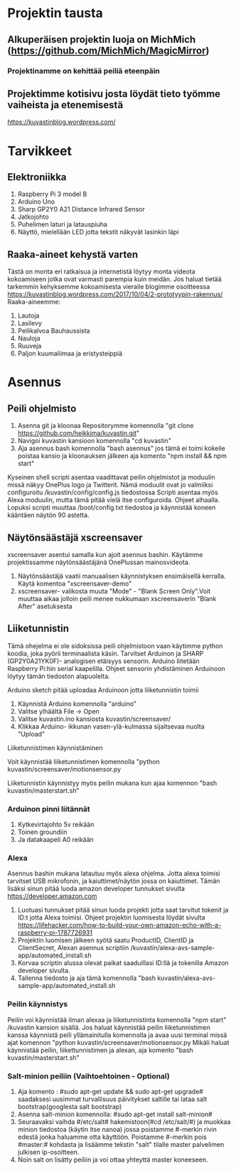 # Projektin tausta
## Alkuperäisen projektin luoja on MichMich (https://github.com/MichMich/MagicMirror)
### Projektinamme on kehittää peiliä eteenpäin
## Projektimme kotisivu josta löydät tieto työmme vaiheista ja etenemisestä
https://kuvastinblog.wordpress.com/
# Tarvikkeet
## Elektroniikka
1. Raspberry Pi 3 model B
2. Arduino Uno
3. Sharp GP2Y0 A21 Distance Infrared Sensor
4. Jatkojohto
5. Puhelimen laturi ja latauspiuha
6. Näyttö, mielellään LED jotta tekstit näkyvät lasinkin läpi
## Raaka-aineet kehystä varten
Tästä on monta eri ratkaisua ja internetistä löytyy monta videota kokoamiseen jotka ovat varmasti parempia kuin meidän.
Jos haluat tietää tarkemmin kehyksemme kokoamisesta vieraile blogimme osoitteessa https://kuvastinblog.wordpress.com/2017/10/04/2-prototyypin-rakennus/
Raaka-aineemme:
1. Lautoja
2. Lasilevy
3. Peilikalvoa Bauhaussista
4. Nauloja
5. Ruuveja
6. Paljon kuumaliimaa ja eristysteippiä
# Asennus
## Peili ohjelmisto
1. Asenna git ja kloonaa Repositorymme komennolla "git clone https://github.com/heikkima/kuvastin.git"
2. Navigoi kuvastin kansioon komennolla "cd kuvastin"
3. Aja asennus bash komennolla "bash asennus" jos tämä ei toimi kokeile poistaa kansio ja kloonauksen jälkeen aja komento "npm install && npm start"

Kyseinen shell scripti asentaa vaadittavat peilin ohjelmistot ja moduulin missä näkyy OnePlus logo ja Twitterit. Nämä moduulit ovat jo valmiiksi configuroitu /kuvastin/config/config.js tiedostossa
Scripti asentaa myös Alexa moduulin, mutta tämä pitää vielä itse configuroida. Ohjeet alhaalla.
Lopuksi scripti muuttaa /boot/config.txt tiedostoa ja käynnistää koneen kääntäen näytön 90 astetta.

## Näytönsäästäjä xscreensaver
xscreensaver asentui samalla kun ajoit asennus bashin. Käytämme projektissamme näytönsäästäjänä OnePlussan mainosvideota.
1. Näytönsäästäjä vaatii manuaalisen käynnistyksen ensimäisellä kerralla. Käytä komentoa "xscreensaver-demo"
2. xscreensaver- valikosta muuta "Mode" - "Blank Screen Only".Voit muuttaa aikaa jolloin peili menee nukkumaan xscreensaverin "Blank After" asetuksesta

## Liiketunnistin
Tämä ohejelma ei ole sidoksissa peili ohjelmistoon vaan käytimme python koodia, joka pyörii terminaalista käsin. 
Tarvitset Arduinon ja SHARP (GP2Y0A21YK0F)- analogisen etäisyys sensorin. Arduino liitetään Raspberry Pi:hin serial kaapelilla. Ohjeet sensorin yhdistäminen Arduinoon löytyy tämän tiedoston alapuolelta.  

Arduino sketch pitää uploadaa Arduinoon jotta liiketunnistin toimii
1. Käynnistä Arduino komennolla "arduino"
2. Valitse ylhäältä File -> Open
3. Valitse kuvastin.ino kansiosta kuvastin/screensaver/
3. Klikkaa Arduino- ikkunan vasen-ylä-kulmassa sijaitsevaa nuolta "Upload"

Liiketunnistimen käynnistäminen

 Voit käynnistää liiketunnistimen komennolla "python kuvastin/screensaver/motionsensor.py

 Liiketunnistin käynnistyy myös peilin mukana kun ajaa komennon "bash kuvastin/masterstart.sh"

### Arduinon pinni liitännät
1. Kytkevirtajohto 5v reikään
2. Toinen groundiin 
3. Ja datakaapeli A0 reikään

### Alexa
Asennus bashin mukana latautuu myös alexa ohjelma. Jotta alexa toimisi tarvitset USB mikrofonin, ja kaiuttimet/näytön jossa on kaiuttimet. Tämän lisäksi sinun pitää luoda amazon developer tunnukset sivulta https://developer.amazon.com

1. Luotuasi tunnukset pitää sinun luoda projekti jotta saat tarvitut tokenit ja ID:t jotta Alexa toimisi. Ohjeet projektin luomisesta löydät sivulta https://lifehacker.com/how-to-build-your-own-amazon-echo-with-a-raspberry-pi-1787726931
2. Projektin luomisen jälkeen syötä saatu ProductID, ClientID ja ClientSecret, Alexan asennus scriptiin /kuvastin/alexa-avs-sample-app/automated_install.sh
3. Korvaa scriptin alussa olevat paikat saaduillasi ID:llä ja tokenilla Amazon developer sivulta.
4. Tallenna tiedosto ja aja tämä komennolla "bash kuvastin/alexa-avs-sample-app/automated_install.sh

### Peilin käynnistys
Peilin voi käynnistää ilman alexaa ja liiketunnistinta komennolla "npm start" /kuvastin kansion sisällä.
Jos haluat käynnistää peilin liiketunnistimen kanssa käynnistä peili yllämainitulla komennolla ja avaa uusi terminal missä ajat komennon "python kuvastin/screensaver/motionsensor.py
Mikäli haluat käynnistää peilin, liikettunnistimen ja alexan, aja komento "bash kuvastin/masterstart.sh"
### Salt-minion peiliin (Vaihtoehtoinen - Optional)
1. Aja komento : #sudo apt-get update && sudo apt-get upgrade# saadaksesi uusimmat turvallisuus päivitykset saltille tai lataa salt bootstrap(googlesta salt bootstrap)
2. Asenna salt-minion komennolla: #sudo apt-get install salt-minion# 
3. Seuraavaksi vaihda #/etc/salt# hakemistoon(#cd /etc/salt/#) ja muokkaa minion tiedostoa (käytin itse nanoa) jossa poistamme #-merkin rivin edestä jonka haluamme otta käyttöön.
   Poistamme #-merkin pois #master:# kohdasta ja lisäämme tekstin "salt" tilalle master palvelimen julkisen ip-osoitteen.
4. Noin salt on lisätty peiliin ja voi ottaa yhteyttä master koneeseen.

